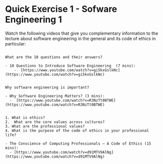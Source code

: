 # Quick Exercise 1 - Sofware Engineering 1

Watch the following videos that give you complementary information to the lecture about software engineering in the general and its code of ethics in particular:

~~~admonish question 

What are the 10 questions and their answers? 

- 10 Questions to Introduce Software Engineering  (7 mins):
    -  [https://www.youtube.com/watch?v=gi5kxGslkNc](https://www.youtube.com/watch?v=gi5kxGslkNc)

~~~

~~~admonish question 

Why software engineering is important?

- Why Software Engineering Matters? (3 mins):
  -  [https://www.youtube.com/watch?v=R3NzTt0BTWE](https://www.youtube.com/watch?v=R3NzTt0BTWE)

~~~


~~~admonish question title='Questions'

1. What is ethics? 
2.  What are the core values across cultures?
3. What are the professional values?
4. What is the purpose of the code of ethics in your professional life?

- The Conscience of Computing Professionals – A Code of Ethics (15 mins):
  - [https://www.youtube.com/watch?v=d91MTV9AlNg](https://www.youtube.com/watch?v=d91MTV9AlNg)
